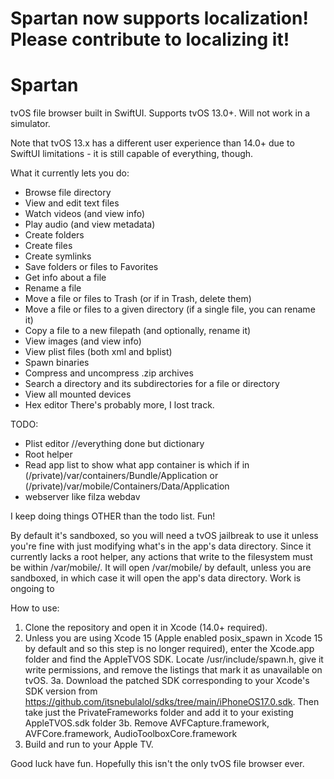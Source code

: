 # Spartan now supports localization! Please contribute to localizing it!

# Spartan
tvOS file browser built in SwiftUI. Supports tvOS 13.0+. Will not work in 
a simulator.

Note that tvOS 13.x has a different user experience than 14.0+ due to SwiftUI limitations - it is still capable of everything, though.

What it currently lets you do:

- Browse file directory
- View and edit text files
- Watch videos (and view info)
- Play audio (and view metadata)
- Create folders
- Create files
- Create symlinks
- Save folders or files to Favorites
- Get info about a file
- Rename a file
- Move a file or files to Trash (or if in Trash, delete them)
- Move a file or files to a given directory (if a single file, you can rename it)
- Copy a file to a new filepath (and optionally, rename it)
- View images (and view info)
- View plist files (both xml and bplist)
- Spawn binaries
- Compress and uncompress .zip archives
- Search a directory and its subdirectories for a file or directory
- View all mounted devices
- Hex editor
There's probably more, I lost track.

TODO:
- Plist editor //everything done but dictionary
- Root helper
- Read app list to show what app container is which if in (/private)/var/containers/Bundle/Application or (/private)/var/mobile/Containers/Data/Application
- webserver like filza webdav

I keep doing things OTHER than the todo list. Fun!

By default it's sandboxed, so you will need a tvOS jailbreak to use it unless you're fine with just modifying what's in the app's data directory. Since it currently lacks a root helper, any actions that write to the filesystem must be within /var/mobile/.
It will open /var/mobile/ by default, unless you are sandboxed, in which case it will open the app's data directory.
Work is ongoing to 

How to use:
1. Clone the repository and open it in Xcode (14.0+ required).
2. Unless you are using Xcode 15 (Apple enabled posix_spawn in Xcode 15 
by default and so this step is no longer required), enter the Xcode.app 
folder and find the AppleTVOS SDK. Locate 
/usr/include/spawn.h, give it write permissions, and remove the listings that mark it as unavailable on tvOS.
3a. Download the patched SDK corresponding to your Xcode's SDK version from https://github.com/itsnebulalol/sdks/tree/main/iPhoneOS17.0.sdk. Then take just the PrivateFrameworks folder and add it to your existing AppleTVOS.sdk folder
3b. Remove AVFCapture.framework, AVFCore.framework, AudioToolboxCore.framework
4. Build and run to your Apple TV.

Good luck have fun. Hopefully this isn't the only tvOS file browser ever.
